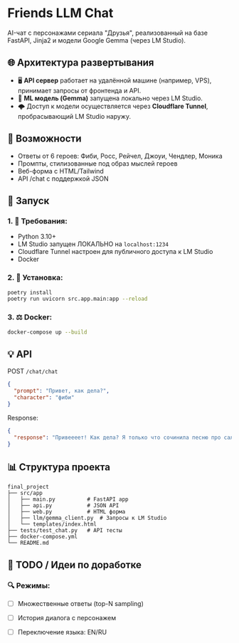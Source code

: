 # Friends LLM Chat

AI-чат с персонажами сериала "Друзья", реализованный на базе FastAPI, Jinja2 и модели Google Gemma (через LM Studio).

## 🌐 Архитектура развертывания

* 🖥️ **API сервер** работает на удалённой машине (например, VPS), принимает запросы от фронтенда и API.
* 🧠 **ML модель (Gemma)** запущена локально через LM Studio.
* 🌩️ Доступ к модели осуществляется через **Cloudflare Tunnel**, пробрасывающий LM Studio наружу.

## 🌟 Возможности

* Ответы от 6 героев: Фиби, Росс, Рейчел, Джоуи, Чендлер, Моника
* Промпты, стилизованные под образ мыслей героев
* Веб-форма с HTML/Tailwind
* API /chat с поддержкой JSON

## 🚀 Запуск

### 1. 🚫 Требования:

* Python 3.10+
* LM Studio запущен ЛОКАЛЬНО на `localhost:1234`
* Cloudflare Tunnel настроен для публичного доступа к LM Studio
* Docker

### 2. 📁 Установка:

```bash
poetry install
poetry run uvicorn src.app.main:app --reload
```

### 3. ⚖️ Docker:

```bash
docker-compose up --build
```

## 💡 API

POST `/chat/chat`

```json
{
  "prompt": "Привет, как дела?",
  "character": "фиби"
}
```

Response:

```json
{
  "response": "Привеееет! Как дела? Я только что сочинила песню про салфетки!"
}
```

## 📊 Структура проекта

```
final_project
├── src/app
│   ├── main.py          # FastAPI app
│   ├── api.py           # JSON API
│   ├── web.py           # HTML форма
│   ├── llm/gemma_client.py  # Запросы к LM Studio
│   └── templates/index.html
├── tests/test_chat.py   # API тесты
├── docker-compose.yml
└── README.md
```

## 🔧 TODO / Идеи по доработке

### 🔍 Режимы:

* [ ] Множественные ответы (top-N sampling)
* [ ] История диалога с персонажем
* [ ] Переключение языка: EN/RU


